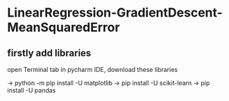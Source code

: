 # LinearRegression-GradientDescent-MeanSquaredError

firstly add libraries
-----------------------------
open Terminal tab in pycharm IDE,
download these libraries

-> python -m pip install -U matplotlib
-> pip install -U scikit-learn
-> pip install -U pandas
